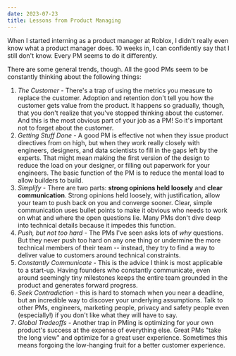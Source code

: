 ```yaml
---
date: 2023-07-23
title: Lessons from Product Managing
---
```

When I started interning as a product manager at Roblox, I didn't really even know what a product manager does. 10 weeks in, I can confidently say that I still don't know. Every PM seems to do it differently.

There are some general trends, though. All the good PMs seem to be constantly thinking about the following things:
1. *The Customer* - There's a trap of using the metrics you measure to replace the customer. Adoption and retention don't tell you how the customer gets value from the product. It happens so gradually, though, that you don't realize that you've stopped thinking about the customer. And this is the most obvious part of your job as a PM! So it's important not to forget about the customer.
2. *Getting Stuff Done* - A good PM is effective not when they issue product directives from on high, but when they work really closely with engineers, designers, and data scientists to fill in the gaps left by the experts. That might mean making the first version of the design to reduce the load on your designer, or filling out paperwork for your engineers. The basic function of the PM is to reduce the mental load to allow builders to build.
3. *Simplify* - There are two parts: **strong opinions held loosely** and **clear communication**. Strong opinions held loosely, with justification, allow your team to push back on you and converge sooner. Clear, simple communication uses bullet points to make it obvious who needs to work on what and where the open questions lie. Many PMs don't dive deep into technical details because it impedes this function.
4. *Push, but not too hard* - The PMs I've seen asks lots of *why* questions. But they never push too hard on any one thing or undermine the more technical members of their team -- instead, they try to find a way to deliver value to customers around technical constraints.
5. *Constantly Communicate* - This is the advice I think is most applicable to a start-up. Having founders who constantly communicate, even around seemingly tiny milestones keeps the entire team grounded in the product and generates forward progress.
6. *Seek Contradiction* - this is hard to stomach when you near a deadline, but an incredible way to discover your underlying assumptions. Talk to other PMs, engineers, marketing people, privacy and safety people even (especially!) if you don't like what they will have to say.
7. *Global Tradeoffs* - Another trap in PMing is optimizing for your own product's success at the expense of everything else. Great PMs "take the long view" and optimize for a great user experience. Sometimes this means forgoing the low-hanging fruit for a better customer experience.
